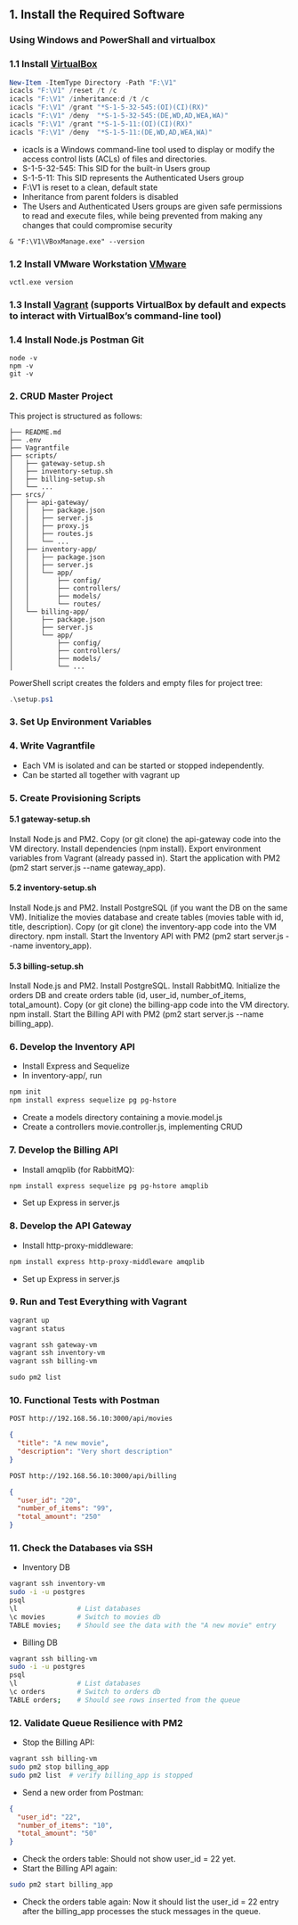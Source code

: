 ## 1. Install the Required Software
### Using Windows and PowerShall and virtualbox
### 1.1 Install [VirtualBox](https://www.virtualbox.org/wiki/Downloads)
```powershell
New-Item -ItemType Directory -Path "F:\V1"
icacls "F:\V1" /reset /t /c
icacls "F:\V1" /inheritance:d /t /c
icacls "F:\V1" /grant "*S-1-5-32-545:(OI)(CI)(RX)"
icacls "F:\V1" /deny  "*S-1-5-32-545:(DE,WD,AD,WEA,WA)"
icacls "F:\V1" /grant "*S-1-5-11:(OI)(CI)(RX)"
icacls "F:\V1" /deny  "*S-1-5-11:(DE,WD,AD,WEA,WA)"
```
- icacls is a Windows command-line tool used to display or modify the access control lists (ACLs) of files and directories.
- S-1-5-32-545: This SID for the built-in Users group
- S-1-5-11: This SID represents the Authenticated Users group
- F:\V1 is reset to a clean, default state
- Inheritance from parent folders is disabled
- The Users and Authenticated Users groups are given safe permissions to read and execute files, while being prevented from making any changes that could compromise security

```powershall
& "F:\V1\VBoxManage.exe" --version
```
### 1.2 Install VMware Workstation [VMware](https://www.vmware.com/products/desktop-hypervisor/workstation-and-fusion)
```powershall
vctl.exe version
```

### 1.3 Install [Vagrant](https://developer.hashicorp.com/vagrant/downloads) (supports VirtualBox by default and expects to interact with VirtualBox’s command-line tool)

### 1.4 Install Node.js Postman Git
```powershall
node -v
npm -v
git -v
```

### 2. CRUD Master Project

This project is structured as follows:
```
├── README.md
├── .env
├── Vagrantfile
├── scripts/
│   ├── gateway-setup.sh
│   ├── inventory-setup.sh
│   ├── billing-setup.sh
│   └── ...
├── srcs/
│   ├── api-gateway/
│   │   ├── package.json
│   │   ├── server.js
│   │   ├── proxy.js
│   │   ├── routes.js
│   │   └── ...
│   ├── inventory-app/
│   │   ├── package.json
│   │   ├── server.js
│   │   └── app/
│   │       ├── config/
│   │       ├── controllers/
│   │       ├── models/
│   │       └── routes/
│   └── billing-app/
│       ├── package.json
│       ├── server.js
│       └── app/
│           ├── config/
│           ├── controllers/
│           ├── models/
│           └── ...
```

PowerShell script creates the folders and empty files for project tree:
```powershell
.\setup.ps1
```

### 3. Set Up Environment Variables

### 4. Write Vagrantfile
- Each VM is isolated and can be started or stopped independently.
- Can be started all together with vagrant up

### 5. Create Provisioning Scripts

#### 5.1  gateway-setup.sh
Install Node.js and PM2.
Copy (or git clone) the api-gateway code into the VM directory.
Install dependencies (npm install).
Export environment variables from Vagrant (already passed in).
Start the application with PM2 (pm2 start server.js --name gateway_app).

#### 5.2 inventory-setup.sh
Install Node.js and PM2.
Install PostgreSQL (if you want the DB on the same VM).
Initialize the movies database and create tables (movies table with id, title, description).
Copy (or git clone) the inventory-app code into the VM directory.
npm install.
Start the Inventory API with PM2 (pm2 start server.js --name inventory_app).

#### 5.3 billing-setup.sh
Install Node.js and PM2.
Install PostgreSQL.
Install RabbitMQ.
Initialize the orders DB and create orders table (id, user_id, number_of_items, total_amount).
Copy (or git clone) the billing-app code into the VM directory.
npm install.
Start the Billing API with PM2 (pm2 start server.js --name billing_app).

### 6. Develop the Inventory API
- Install Express and Sequelize
- In inventory-app/, run 
```powershell
npm init
npm install express sequelize pg pg-hstore
```
- Create a models directory containing a movie.model.js
- Create a controllers movie.controller.js, implementing CRUD

### 7. Develop the Billing API
- Install amqplib (for RabbitMQ):
```powershell
npm install express sequelize pg pg-hstore amqplib
```
- Set up Express in server.js

### 8. Develop the API Gateway
- Install http-proxy-middleware:
```powershell
npm install express http-proxy-middleware amqplib
```
- Set up Express in server.js

### 9. Run and Test Everything with Vagrant
```powershell
vagrant up
vagrant status
```
```powershell
vagrant ssh gateway-vm
vagrant ssh inventory-vm
vagrant ssh billing-vm
```
```powershell
sudo pm2 list
```

### 10. Functional Tests with Postman
```bash
POST http://192.168.56.10:3000/api/movies
```
```json
{
  "title": "A new movie",
  "description": "Very short description"
}
```
```bash
POST http://192.168.56.10:3000/api/billing
```
```json
{
  "user_id": "20",
  "number_of_items": "99",
  "total_amount": "250"
}
```

### 11. Check the Databases via SSH
- Inventory DB
```bash
vagrant ssh inventory-vm
sudo -i -u postgres
psql
\l               # List databases
\c movies        # Switch to movies db
TABLE movies;    # Should see the data with the "A new movie" entry
```
- Billing DB
```bash
vagrant ssh billing-vm
sudo -i -u postgres
psql
\l               # List databases
\c orders        # Switch to orders db
TABLE orders;    # Should see rows inserted from the queue
```

### 12. Validate Queue Resilience with PM2
- Stop the Billing API:
```bash
vagrant ssh billing-vm
sudo pm2 stop billing_app
sudo pm2 list  # verify billing_app is stopped
```

- Send a new order from Postman:
```json
{
  "user_id": "22",
  "number_of_items": "10",
  "total_amount": "50"
}
```
- Check the orders table: Should not show user_id = 22 yet.
- Start the Billing API again:
```bash
sudo pm2 start billing_app
```
- Check the orders table again: Now it should list the user_id = 22 entry after the billing_app processes the stuck messages in the queue.